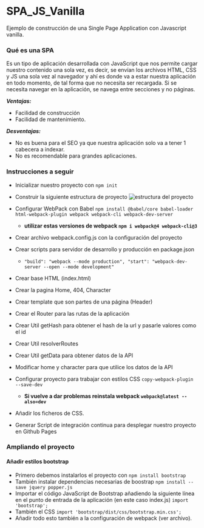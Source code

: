 # SPA_JS_Vanilla
Ejemplo de construcción de una Single Page Application con Javascript vanilla.

### Qué es una SPA
Es un tipo de aplicación desarrollada con JavaScript que nos permite cargar nuestro contenido una sola vez, es decir, se envían los archivos HTML, CSS y JS una sola vez al navegador y ahí es donde va a estar nuestra aplicación en todo momento, de tal forma que no necesita ser recargada. Si se necesita navegar en la aplicación, se navega entre secciones y no páginas.

***Ventajas:***
- Facilidad de construcción
- Facilidad de mantenimiento.

***Desventajas:***
- No es buena para el SEO ya que nuestra aplicación solo va a tener 1 cabecera a indexar.
- No es recomendable para grandes aplicaciones.

### Instrucciones a seguir
- Inicializar nuestro proyecto con `npm init`
- Construir la siguiente estructura de proyecto
  ![estructura del proyecto](https://link)

- Configurar WebPack con Babel `npm install @babel/core babel-loader html-webpack-plugin webpack webpack-cli webpack-dev-server`
  - **utilizar estas versiones de webpack `npm i webpack@4 webpack-cli@3`**

- Crear archivo webpack.config.js con la configuración del proyecto
- Crear scripts para servidor de desarrollo y producción en package.json 
  - `"build": "webpack --mode production",
    "start": "webpack-dev-server --open --mode development"`
- Crear base HTML (index.html)
- Crear la pagina Home, 404, Character
- Crear template que son partes de una página (Header)
- Crear el Router para las rutas de la aplicación
- Crear Util getHash para obtener el hash de la url y pasarle valores como el id
- Crear Util resolverRoutes
- Crear Util getData para obtener datos de la API
- Modificar home y character para que utilice los datos de la API
- Configurar proyecto para trabajar con estilos CSS `copy-webpack-plugin --save-dev`
  - **Si vuelve a dar problemas reinstala webpack `webpack@latest --also=dev`**
- Añadir los ficheros de CSS.
- Generar Script de integración continua para desplegar nuestro proyecto en Github Pages

### Ampliando el proyecto
#### Añadir estilos bootstrap
- Primero debemos instalarlos el proyecto con `npm install bootstrap`
- También instalar dependencias necesarias de boostrap `npm install --save jquery popper.js`
- Importar el código JavaScript de Bootstrap añadiendo la siguiente línea en el punto de entrada de la aplicación (en este caso index.js) `import 'bootstrap';`
- También el CSS `import 'bootstrap/dist/css/bootstrap.min.css';`
- Añadir todo esto también a la configuración de webpack (ver archivo).
